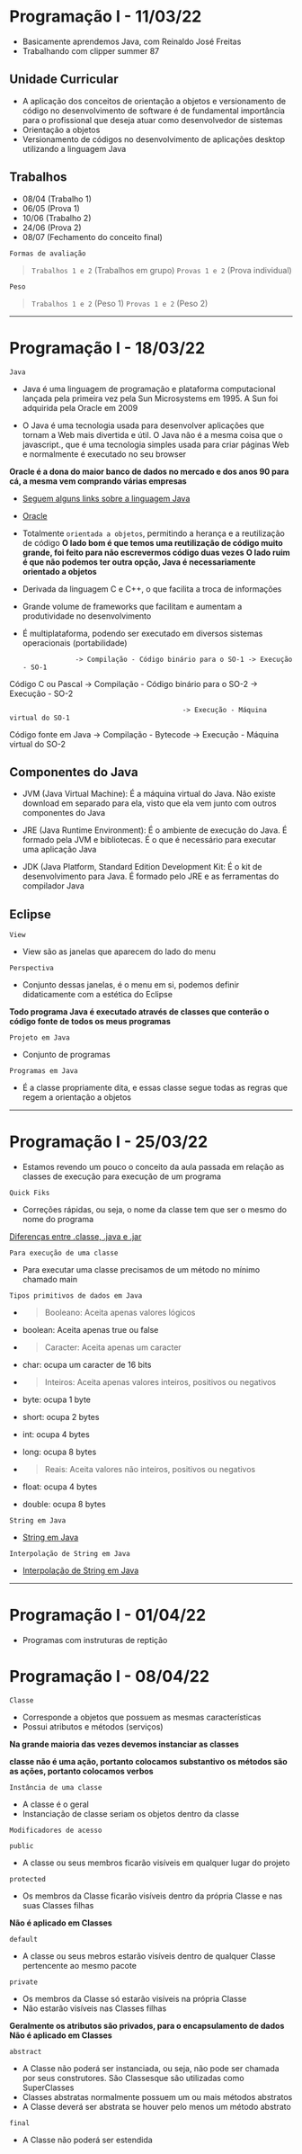 # Programação I - 11/03/22

-   Basicamente aprendemos Java, com Reinaldo José Freitas
-   Trabalhando com clipper summer 87

## Unidade Curricular

-   A aplicação dos conceitos de orientação a objetos e versionamento de código no desenvolvimento de software é de fundamental importância para o profissional que deseja atuar como desenvolvedor de sistemas
-   Orientação a objetos
-   Versionamento de códigos no desenvolvimento de aplicações desktop utilizando a linguagem Java

## Trabalhos

-   08/04 (Trabalho 1)
-   06/05 (Prova 1)
-   10/06 (Trabalho 2)
-   24/06 (Prova 2)
-   08/07 (Fechamento do conceito final)

`Formas de avaliação`

> `Trabalhos 1 e 2` (Trabalhos em grupo)
> `Provas 1 e 2` (Prova individual)

`Peso`

> `Trabalhos 1 e 2` (Peso 1)
> `Provas 1 e 2` (Peso 2)

---

# Programação I - 18/03/22

`Java`

- Java é uma linguagem de programação e plataforma
computacional lançada pela primeira vez pela Sun
Microsystems em 1995. A Sun foi adquirida pela
Oracle em 2009

- O Java é uma tecnologia usada para desenvolver
aplicações que tornam a Web mais divertida e útil. O
Java não é a mesma coisa que o javascript., que é
uma tecnologia simples usada para criar páginas Web
e normalmente é executado no seu browser

**Oracle é a dona do maior banco de dados no mercado e dos anos 90 para cá, a mesma vem comprando várias empresas**

- [Seguem alguns links sobre a linguagem Java](http://www.oracle.com/technetwork/java/)
- [Oracle](http://www.oracle.com/technetwork/java/)

-  Totalmente `orientada a objetos`, permitindo a herança e a reutilização de código
**O lado bom é que temos uma reutilização de código muito grande, foi feito para não escrevermos código duas vezes**
**O lado ruim é que não podemos ter outra opção, Java é necessariamente orientado a objetos**
-  Derivada da linguagem C e C++, o que facilita a troca de informações
-  Grande volume de frameworks que facilitam e aumentam a produtividade no desenvolvimento
-  É multiplataforma, podendo ser executado em diversos sistemas operacionais (portabilidade)

                    -> Compilação - Código binário para o SO-1 -> Execução - SO-1
Código C ou Pascal 
                    -> Compilação - Código binário para o SO-2 -> Execução - SO-2
                    

                                               -> Execução - Máquina virtual do SO-1
Código fonte em Java -> Compilação - Bytecode 
                                               -> Execução - Máquina virtual do SO-2
                                         
## Componentes do Java

- JVM (Java Virtual Machine): É a máquina virtual do Java. Não existe download
em separado para ela, visto que ela vem junto com outros componentes do Java

- JRE (Java Runtime Environment): É o ambiente de execução do Java. É
formado pela JVM e bibliotecas. É o que é necessário para executar uma
aplicação Java

- JDK (Java Platform, Standard Edition Development Kit: É o kit de
desenvolvimento para Java. É formado pelo JRE e as ferramentas do compilador
Java

## Eclipse

`View`

- View são as janelas que aparecem do lado do menu

`Perspectiva`

- Conjunto dessas janelas, é o menu em si, podemos definir didaticamente com a estética do Eclipse

**Todo programa Java é executado através de classes que conterão o código fonte de todos os meus programas**

`Projeto em Java`

- Conjunto de programas

`Programas em Java`

- É a classe propriamente dita, e essas classe segue todas as regras que regem a orientação a objetos

---

# Programação I - 25/03/22

- Estamos revendo um pouco o conceito da aula passada em relação as classes de execução para execução de um programa

`Quick Fiks`

- Correções rápidas, ou seja, o nome da classe tem que ser o mesmo do nome do programa

[Diferenças entre .classe, .java e .jar](https://www.guj.com.br/t/diferenca-dentre-class-jar-java-e-outras/68261)

`Para execução de uma classe`

- Para executar uma classe precisamos de um método no mínimo chamado main

`Tipos primitivos de dados em Java`

- > Booleano: Aceita apenas valores lógicos
- boolean: Aceita apenas true ou false

- > Caracter: Aceita apenas um caracter
- char: ocupa um caracter de 16 bits

- > Inteiros: Aceita apenas valores inteiros, positivos ou
negativos
- byte: ocupa 1 byte
- short: ocupa 2 bytes
- int: ocupa 4 bytes
- long: ocupa 8 bytes

- > Reais: Aceita valores não inteiros, positivos ou negativos
- float: ocupa 4 bytes
- double: ocupa 8 bytes

`String em Java`

- [String em Java](https://www.devmedia.com.br/string-trabalhando-com-texto-em-java/18447)

`Interpolação de String em Java`

- [Interpolação de String em Java](https://www.delftstack.com/pt/howto/java/java-string-interpolation/#:~:text=classe%20String%20%2C%20etc.-,Interpolação%20de%20Strings%20Java%20Utilizando%20o%20operador%20%2B%20(Concatenação),concatenar%20variáveis%20com%20a%20string.)

---

# Programação I - 01/04/22

- Programas com instruturas de reptição

# Programação I - 08/04/22

`Classe`

- Corresponde a objetos que possuem as mesmas características
- Possui atributos e métodos (serviços)

**Na grande maioria das vezes devemos instanciar as classes**

**classe não é uma ação, portanto colocamos substantivo**
**os métodos são as ações, portanto colocamos verbos**

`Instância de uma classe`

- A classe é o geral
- Instanciação de classe seriam os objetos dentro da classe

`Modificadores de acesso`

`public`

- A classe ou seus membros ficarão visíveis em qualquer lugar do projeto

`protected`

- Os membros da Classe ficarão visíveis dentro da própria Classe e nas suas Classes filhas

**Não é aplicado em Classes**

`default`

- A classe ou seus mebros estarão visíveis dentro de qualquer Classe pertencente ao mesmo pacote

`private`

- Os membros da Classe só estarão visíveis na própria Classe
- Não estarão visíveis nas Classes filhas 

**Geralmente os atributos são privados, para o encapsulamento de dados**
**Não é aplicado em Classes**

`abstract`

- A Classe não poderá ser instanciada, ou seja, não pode ser chamada por seus construtores. São Classesque são utilizadas como SuperClasses
- Classes abstratas normalmente possuem um ou mais métodos abstratos
- A Classe deverá ser abstrata se houver pelo menos um método abstrato

`final`

- A Classe não poderá ser estendida

